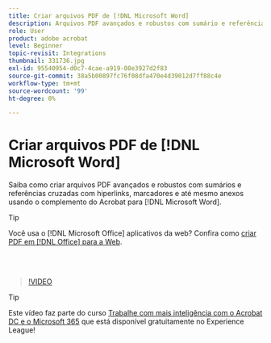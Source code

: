 ```yaml
---
title: Criar arquivos PDF de [!DNL Microsoft Word]
description: Arquivos PDF avançados e robustos com sumário e referências cruzadas com hiperlinks, marcadores e até mesmo anexos são fáceis de criar usando o complemento do Acrobat para [!DNL Microsoft Word]
role: User
product: adobe acrobat
level: Beginner
topic-revisit: Integrations
thumbnail: 331736.jpg
exl-id: 95540954-d0c7-4cae-a919-00e3927d2f83
source-git-commit: 38a5b00897fc76f08dfa470e4d39012d7ff88c4e
workflow-type: tm+mt
source-wordcount: '99'
ht-degree: 0%

---
```


# Criar arquivos PDF de [!DNL Microsoft Word]

Saiba como criar arquivos PDF avançados e robustos com sumários e referências cruzadas com hiperlinks, marcadores e até mesmo anexos usando o complemento do Acrobat para [!DNL Microsoft Word].

>[!TIP]
>
>Você usa o [!DNL Microsoft Office] aplicativos da web? Confira como [criar PDF em [!DNL Office] para a Web](../integrate/createofficeweb.md).

<br> 

>[!VIDEO](https://video.tv.adobe.com/v/331736?hidetitle=true)

>[!TIP]
>
>Este vídeo faz parte do curso [Trabalhe com mais inteligência com o Acrobat DC e o Microsoft 365](https://experienceleague.adobe.com/?recommended=Acrobat-U-1-2021.microsoft365) que está disponível gratuitamente no Experience League!